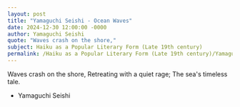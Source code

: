 ```yaml
---
layout: post
title: "Yamaguchi Seishi - Ocean Waves"
date: 2024-12-30 12:00:00 -0000
author: Yamaguchi Seishi
quote: "Waves crash on the shore,"
subject: Haiku as a Popular Literary Form (Late 19th century)
permalink: /Haiku as a Popular Literary Form (Late 19th century)/Yamaguchi Seishi/Yamaguchi Seishi - Ocean Waves
---
```


Waves crash on the shore,
Retreating with a quiet rage;
The sea's timeless tale.

- Yamaguchi Seishi
